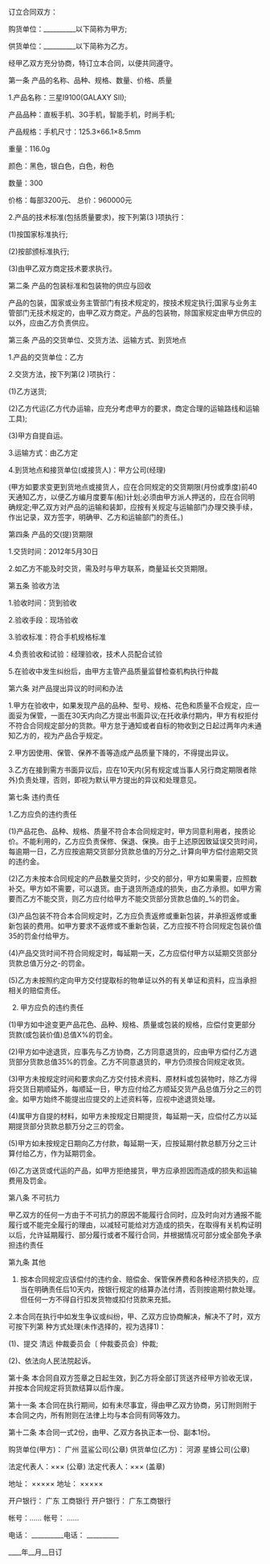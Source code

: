 
 


订立合同双方：


购货单位：__________以下简称为甲方;


供货单位：__________以下简称为乙方。


经甲乙双方充分协商，特订立本合同，以便共同遵守。


第一条 产品的名称、品种、规格、数量、价格、质量


1.产品名称：三星I9100(GALAXY SII);


产品品种：直板手机、3G手机，智能手机，时尚手机;


产品规格：手机尺寸：125.3×66.1×8.5mm


重量：116.0g


颜色：黑色，银白色，白色，粉色


数量：300


价格：每部3200元、 总价：960000元


2.产品的技术标准(包括质量要求)，按下列第(3 )项执行：


(1)按国家标准执行;


(2)按部颁标准执行;


(3)由甲乙双方商定技术要求执行。


第二条 产品的包装标准和包装物的供应与回收


产品的包装，国家或业务主管部门有技术规定的，按技术规定执行;国家与业务主管部门无技术规定的，由甲乙双方商定。产品的包装物，除国家规定由甲方供应的以外，应由乙方负责供应。


第三条 产品的交货单位、交货方法、运输方式、到货地点


1.产品的交货单位：乙方


2.交货方法，按下列第(2 )项执行：


(1)乙方送货;


(2)乙方代运(乙方代办运输，应充分考虑甲方的要求，商定合理的运输路线和运输工具);


(3)甲方自提自运。


3.运输方式：由乙方定


4.到货地点和接货单位(或接货人)：甲方公司(经理)


(甲方如要求变更到货地点或接货人，应在合同规定的交货期限(月份或季度)前40天通知乙方，以便乙方编月度要车(船)计划;必须由甲方派人押送的，应在合同明确规定;甲乙双方对产品的运输和装卸，应按有关规定与运输部门办理交换手续，作出记录，双方签字，明确甲、乙方和运输部门的责任。)


第四条 产品的交(提)货期限


1.交货时间：2012年5月30日


2.如乙方不能及时交货，需及时与甲方联系，商量延长交货期限。


第五条 验收方法


1.验收时间：货到验收


2.验收手段：现场验收


3.验收标准：符合手机规格标准


4.负责验收和试验：经理验收，技术人员配合试验


5.在验收中发生纠纷后，由甲方主管产品质量监督检查机构执行仲裁


第六条 对产品提出异议的时间和办法


1.甲方在验收中，如果发现产品的品种、型号、规格、花色和质量不合规定，应一面妥为保管，一面在30天内向乙方提出书面异议;在托收承付期内，甲方有权拒付不符合合同规定部分的货款。甲方怠于通知或者自标的物收到之日起过两年内未通知乙方的，视为产品合乎规定。


2.甲方因使用、保管、保养不善等造成产品质量下降的，不得提出异议。


3.乙方在接到需方书面异议后，应在10天内(另有规定或当事人另行商定期限者除外)负责处理，否则，即视为默认甲方提出的异议和处理意见。


第七条 违约责任


1.乙方应负的违约责任


(1)产品花色、品种、规格、质量不符合本合同规定时，甲方同意利用者，按质论价。不能利用的，乙方应负责保修、保退、保换。由于上述原因致延误交货时间，每逾期一日，乙方应按逾期交货部分货款总值的万分之_计算向甲方偿付逾期交货的违约金。


(2)乙方未按本合同规定的产品数量交货时，少交的部分，甲方如果需要，应照数补交。甲方如不需要，可以退货。由于退货所造成的损失，由乙方承担。如甲方需要而乙方不能交货，则乙方应付给甲方不能交货部分货款总值的_%的罚金。


(3)产品包装不符合本合同规定时，乙方应负责返修或重新包装，并承担返修或重新包装的费用。如甲方要求不返修或不重新包装，乙方应按不符合同规定包装价值35的罚金付给甲方。


(4)产品交货时间不符合同规定时，每延期一天，乙方应偿付甲方以延期交货部分货款总值万分之-的罚金。


(5)乙方未按照约定向甲方交付提取标的物单证以外的有关单证和资料，应当承担相关的赔偿责任。


2. 甲方应负的违约责任


(1)甲方如中途变更产品花色、品种、规格、质量或包装的规格，应偿付变更部分货款(或包装价值)总值X%的罚金。


(2)甲方如中途退货，应事先与乙方协商，乙方同意退货的，应由甲方偿付乙方退货部分货款总值35%的罚金。乙方不同意退货的，甲方仍须按合同规定收货。


(3)甲方未按规定时间和要求向乙方交付技术资料、原材料或包装物时，除乙方得将交货日期顺延外，每顺延一日，甲方应付给乙方顺延交货产品总值万分之三的罚金。如甲方始终不能提出应提交的上述资料等，应视中途退货处理。


(4)属甲方自提的材料，如甲方未按规定日期提货，每延期一天，应偿付乙方以延期提货部分货款总额万分之三的罚金。


(5)甲方如未按规定日期向乙方付款，每延期一天，应按延期付款总额万分之三计算付给乙方，作为延期罚金。


(6)乙方送货或代运的产品，如甲方拒绝接货，甲方应承担因而造成的损失和运输费用及罚金。


第八条 不可抗力


甲乙双方的任何一方由于不可抗力的原因不能履行合同时，应及时向对方通报不能履行或不能完全履行的理由，以减轻可能给对方造成的损失，在取得有关机构证明以后，允许延期履行、部分履行或者不履行合同，并根据情况可部分或全部免予承担违约责任


第九条 其他


1. 按本合同规定应该偿付的违约金、赔偿金、保管保养费和各种经济损失的，应当在明确责任后10天内，按银行规定的结算办法付清，否则按逾期付款处理。但任何一方不得自行扣发货物或扣付货款来充抵。


2.本合同在执行中如发生争议或纠纷，甲、乙双方应协商解决，解决不了时，双方可按下列第 种方式处理(未作选择的，视为选择1)：


(1)、提交
清远
仲裁委员会〔 仲裁委员会〕仲裁;


(2)、依法向人民法院起诉。


第十条 本合同自双方签章之日起生效，到乙方将全部订货送齐经甲方验收无误，并按本合同规定将货款结算以后作废。


第十一条 本合同在执行期间，如有未尽事宜，得由甲乙双方协商，另订附则附于本合同之内，所有附则在法律上均与本合同有同等效力。


第十二条 本合同一式2份，由甲、乙双方各执正本一份、副本1份。


购货单位(甲方)：
广州
蓝鲨公司(公章) 供货单位(乙方)： 
河源
星蜂公司(公章)


法定代表人：××× (公章) 法定代表人：××× (盖章)


地址： ××××× 地址： ×××××


开户银行：
广东
工商银行 开户银行： 广东工商银行


帐号：…… 帐号： ……


电话： __________电话： __________


____年__月__日订
 


 

 
 
 
 
 
  


  
 

  


  


  
 
 
 
 


